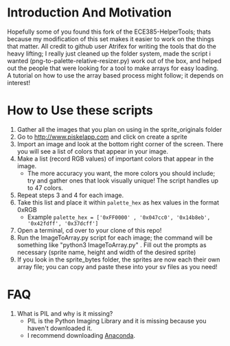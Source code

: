# Introduction And Motivation
Hopefully some of you found this fork of the ECE385-HelperTools; thats because my modification of this set makes it easier to work on the things that matter. 
All credit to github user Atrifex for writing the tools that do the heavy lifting; I really just cleaned up the folder system, made the script i wanted (png-to-palette-relative-resizer.py) work out of the box, and helped out the people that were looking for a tool to make arrays for easy loading. 
A tutorial on how to use the array based process might follow; it depends on interest! 

# How to Use these scripts

1.  Gather all the images that you plan on using in the sprite_originals folder
2.  Go to <http://www.piskelapp.com> and click on create a sprite
3.  Import an image and look at the bottom right corner of the screen. There you will see a list of colors that appear in your image.
4.  Make a list (record RGB values) of important colors that appear in the image.
     -   The more accuracy you want, the more colors you should include; try and gather ones that look visually unique! The script handles up to 47 colors. 
5.  Repeat steps 3 and 4 for each image.
6.  Take this list and place it within `palette_hex` as hex values in the format 0xRGB
    -   Example `palette_hex = ['0xFF0000' , '0x047cc0', '0x14b8eb', '0x42fdff', '0x37dcff']`
7. Open a terminal, cd over to your clone of this repo!  
8. Run the ImageToArray.py script for each image; the command will be something like "python3 ImageToArray.py" . Fill out the prompts as necessary (sprite name, height and width of the desired sprite)
9. If you look in the sprite_bytes folder, the sprites are now each their own array file; you can copy and paste these into your sv files as you need! 


# FAQ

1.  What is PIL and why is it missing?
    -   PIL is the Python Imaging Library and it is missing because you haven't downloaded it.
    -   I recommend downloading [Anaconda][AnacondaDownload].

[AnacondaDownload]: <https://www.continuum.io/downloads>

